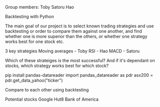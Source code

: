 Group members:
Toby
Satoru
Hao

Backtesting with Python 

The main goal of our project is to select known trading strategies and use backtesting or order to compare them against one another, and find whether one is more superior than the others, or whether one strategy works best for one stock etc. 

3 key strategies 
    Moving averages - Toby
    RSI - Hao
    MACD - Satoru 

Which of these strateiges is the most successful? 
And if it's dependant on stocks, which strategy works best for which stock?

pip install pandas-datareader
import pandas_datareader as pdr
asx200 = pdr.get_data_yahoo("ticker")


Compare to each other using backtesting 


Potential stocks
Google
Hut8
Bank of America